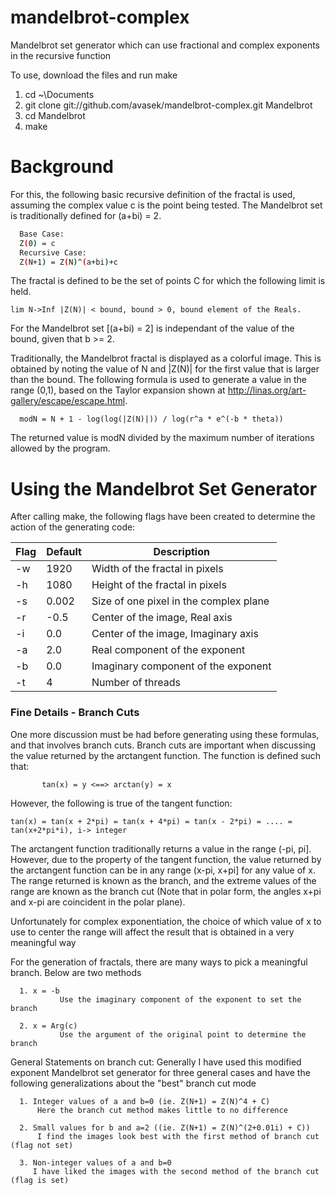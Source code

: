 # mandelbrot-complex
Mandelbrot set generator which can use fractional and complex exponents in the recursive function

To use, download the files and run make

1. cd ~\Documents
2. git clone git://github.com/avasek/mandelbrot-complex.git Mandelbrot
4. cd Mandelbrot
5. make 

# Background
For this, the following basic recursive definition of the fractal is used, assuming the complex value c is the point being tested. The Mandelbrot set is traditionally defined for (a+bi) = 2.

```sh
  Base Case:
  Z(0) = c
  Recursive Case:
  Z(N+1) = Z(N)^(a+bi)+c
```

  The fractal is defined to be the set of points C for which the following limit is held.

```
lim N->Inf |Z(N)| < bound, bound > 0, bound element of the Reals.
```

  For the Mandelbrot set [(a+bi) = 2] is independant of the value of the bound, given that b >= 2.

  Traditionally, the Mandelbrot fractal is displayed as a colorful image. This is obtained by noting the value of N and |Z(N)| for the first value that is larger than the bound. The following formula is used to generate a value in the range (0,1), based on the Taylor expansion shown at
  http://linas.org/art-gallery/escape/escape.html.
```
  modN = N + 1 - log(log(|Z(N)|)) / log(r^a * e^(-b * theta))
```
  
  The returned value is modN divided by the maximum number of iterations allowed by the program.

# Using the Mandelbrot Set Generator

After calling make, the following flags have been created to determine the action of the generating code:

| Flag | Default | Description |
|------|---------|-------------|
| -w   | 1920 | Width of the fractal in pixels |
| -h   | 1080 | Height of the fractal in pixels |
| -s   | 0.002 | Size of one pixel in the complex plane |
| -r   | -0.5 | Center of the image, Real axis |
| -i   | 0.0 | Center of the image, Imaginary axis |
| -a   | 2.0 | Real component of the exponent |
| -b   | 0.0 | Imaginary component of the exponent |
| -t   | 4 | Number of threads |

### Fine Details - Branch Cuts

  One more discussion must be had before generating using these formulas, and that involves branch cuts.
  Branch cuts are important when discussing the value returned by the arctangent function. The function is
  defined such that:
```
       tan(x) = y <==> arctan(y) = x
```
  However, the following is true of the tangent function:
  ```
  tan(x) = tan(x + 2*pi) = tan(x + 4*pi) = tan(x - 2*pi) = .... = tan(x+2*pi*i), i-> integer
  ```

  The arctangent function traditionally returns a value in the range (-pi, pi]. However, due to the property of the tangent function, the value returned by the arctangent function can be in any range (x-pi, x+pi] for any value of x. The range returned is known as the branch, and the extreme values of the range are known as the branch cut (Note that in polar form, the angles x+pi and x-pi are coincident in the polar plane).

  Unfortunately for complex exponentiation, the choice of which value of x to use to center the range will affect the result that is obtained in a very meaningful way

  For the generation of fractals, there are many ways to pick a meaningful branch. Below are two methods
```
  1. x = -b
           Use the imaginary component of the exponent to set the branch 

  2. x = Arg(c)
           Use the argument of the original point to determine the branch
```

  General Statements on branch cut:
  Generally I have used this modified exponent Mandelbrot set generator for three general cases
  and have the following generalizations about the "best" branch cut mode
```
  1. Integer values of a and b=0 (ie. Z(N+1) = Z(N)^4 + C)
      Here the branch cut method makes little to no difference

  2. Small values for b and a=2 ((ie. Z(N+1) = Z(N)^(2+0.01i) + C))
      I find the images look best with the first method of branch cut (flag not set)

  3. Non-integer values of a and b=0
     I have liked the images with the second method of the branch cut (flag is set)
```
